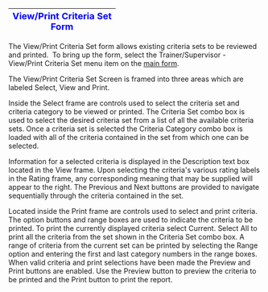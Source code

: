 | <font color="#0000FF" size="4"><b>View/Print Criteria Set <br>    Form</b></font> |
| --- |

The View/Print Criteria Set form allows existing criteria sets to be reviewed 
and printed.&nbsp; To bring up the form, select the Trainer/Supervisor - View/Print Criteria Set 
menu item on the [main form](<7jjr.md>).

The View/Print Criteria Set Screen is framed into three areas which are 
labeled Select, View and Print.

Inside the Select frame are controls used to select the criteria set and 
criteria category to be viewed or printed. The Criteria Set combo box is used to 
select the desired criteria set from a list of all the available criteria sets. 
Once a criteria set is selected the Criteria Category combo box is loaded with 
all of the criteria contained in the set from which one can be selected.

Information for a selected criteria is displayed in the Description text box located in the View frame. Upon selecting the criteria's various rating labels in the Rating frame, any corresponding meaning that may be supplied will appear to the right. The Previous and Next buttons are provided to navigate sequentially through the criteria contained in the set.

Located inside the Print frame are controls used to select and print 
criteria. The option buttons and range boxes are used to indicate the criteria 
to be printed. To print the currently displayed criteria select Current. Select 
All to print all the criteria from the set shown in the Criteria Set combo box. 
A range of criteria from the current set can be printed by selecting the Range 
option and entering the first and last category numbers in the range boxes. When 
valid criteria and print selections have been made the Preview and Print buttons 
are enabled. Use the Preview button to preview the criteria to be printed and 
the Print button to print the report.